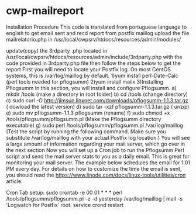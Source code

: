 # cwp-mailreport
Installation Procedure
This code is  translated from portuguese language to english to get  email sent and recd report from postfix maillog
upload the file mailrelatorio.php in /usr/local/cwpsrv/htdocs/resources/admin/modules/

update(copy) the 3rdparty .php located in  /usr/local/cwpsrv/htdocs/resources/admin/include/3rdparty.php 
with the code provided in 3rdparty.php file 
then follow the steps below to get the report
First you will need to locate your Postfix log. On most CentOS systems, this is /var/log/maillog by default.
	1)yum install perl-Date-Calc  (perl tools needed for pflogsumm)
  2)yum install mailx
  3)Installing Pflogsumm
	In this section, you will install and configure Pflogsumm.
  a) mkdir /tools (make a directory in root folder)
  b) cd /tools (change directory)
  c) sudo curl -O http://jimsun.linxnet.com/downloads/pflogsumm-1.1.3.tar.gz ( dowload the latest version)
  d) sudo tar -xzf pflogsumm-1.1.3.tar.gz ( unzip)
  e) sudo mv pflogsumm-1.1.3 pflogsumm (rename)
  f) sudo chmod +x /tools/pflogsumm/pflogsumm.pl (Make the Pflogsumm directory executable)
  g) sudo perl /tools/pflogsumm/pflogsumm.pl /var/log/maillog (Test the script by running the following command. Make sure you substitute /var/log/maillog with your actual Postfix log location.)
  You will see a large amount of information regarding your mail server, which go over in the next section
  Now you will set up a Cron job to run the Pflogsumm Perl script and   send the mail server stats to you as a daily email. This is great for   monitoring your mail server. The example below schedules the email for   1:01 PM every day. For details on how to customize the time the email is   sent, you should read the https://www.linode.com/docs/linux-tools/utilities/cron article.
  
  
  Cron Tab setup:
  sudo crontab -e
  00 01 * * * perl /tools/pflogsumm/pflogsumm.pl -e -d yesterday /var/log/maillog | mail -s 'Logwatch for Postfix' root.
  service crond restart
  
